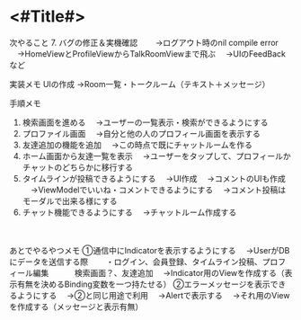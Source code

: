 #  <#Title#>

次やること
7. バグの修正＆実機確認　
　→ログアウト時のnil compile error
　→HomeViewとProfileViewからTalkRoomViewまで飛ぶ
　→UIのFeedBackなど

実装メモ
UIの作成
→Room一覧・トークルーム（テキスト＋メッセージ）



手順メモ
1. 検索画面を進める
　→ユーザーの一覧表示・検索ができるようにする
2. プロファイル画面
　→自分と他の人のプロフィール画面を表示する
3. 友達追加の機能を追加
　→この時点で既にチャットルームを作る
4. ホーム画面から友達一覧を表示
　→ユーザーをタップして、プロフィールかチャットのどちらかに移行する
5. タイムラインが投稿できるようにする
　→UI作成
　→コメントのUIも作成
　→ViewModelでいいね・コメントできるようにする
　→コメント投稿はモーダルで出来る様にする
6. チャット機能できるようにする
　→チャットルーム作成する

　

あとでやるやつメモ
①通信中にIndicatorを表示するようにする
　→UserがDBにデータを送信する際
　　・ログイン、会員登録、タイムライン投稿、プロフィール編集
　　　検索画面？、友達追加
　→Indicator用のViewを作成する（表示有無を決めるBinding変数を一つ持たせる）
②エラーメッセージを表示できるようにする
　→②と同じ用途で利用
　→Alertで表示する
　→それ用のViewを作成する（メッセージと表示有無）

